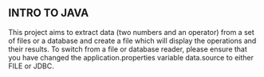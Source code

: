 ## INTRO TO JAVA 
This project aims to extract data (two numbers and an operator) from a set of files or a database and create a file which will display the operations and their results. 
To switch from a file or database reader, please ensure that you have changed the application.properties variable data.source to either FILE or JDBC.
